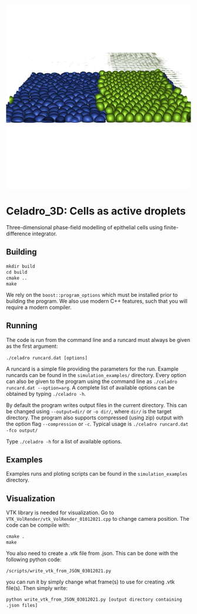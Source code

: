 ![screenshot](config.png)

# Celadro_3D: Cells as active droplets

Three-dimensional phase-field modelling of epithelial cells using finite-difference integrator. 

## Building 

```
mkdir build
cd build
cmake ..
make
```

We rely on the `boost::program_options` which must be installed prior to
building the program. We also use modern C++ features, such that you will
require a modern compiler.

## Running

The code is run from the command line and a runcard must always be given as the
first argument:

`./celadro runcard.dat [options]`

A runcard is a simple file providing the parameters for the run. Example
runcards can be found in the `simulation_examples/` directory. Every option can also be
given to the program using the command line as `./celadro runcard.dat --option=arg`.
A complete list of available options can be obtained by typing `./celadro -h`.

By default the program writes output files in the current directory. This can be
changed using `--output=dir/` or `-o dir/`, where `dir/` is the target
directory. The program also supports compressed (using zip) output with the option
flag `--compression` or `-c`. Typical usage is `./celadro runcard.dat -fco output/`

Type `./celadro -h` for a list of available options.

## Examples

Examples runs and ploting scripts can be found in the `simulation_examples` directory. 

## Visualization

VTK library is needed for visualization. Go to `VTK_VolRender/vtk_VolRender_01012021.cpp` to change camera position. The code can be compile with: 

```
cmake .
make 
```
You also need to create a .vtk file from .json. This can be done with the following python code: 

```
/scripts/write_vtk_from_JSON_03012021.py 
```

you can run it by simply change what frame(s) to use for creating .vtk file(s). Then simply write: 

```
python write_vtk_from_JSON_03012021.py [output directory containing .json files]
```

